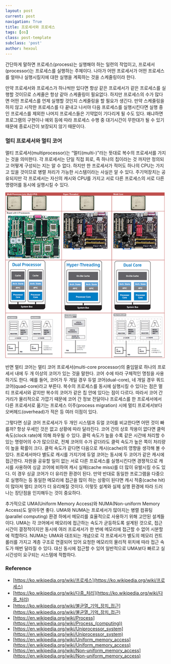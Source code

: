 ```yaml
---
layout: post
current: post
navigation: True
title: 프로세서와 프로세스
tags: [os]
class: post-template
subclass: 'post'
author: hexoul
---
```


간단하게 말하면 프로세스(process)는 실행해야 하는 일련의 작업이고, 프로세서(processor)는 프로세스를 실행하는 주체이다. 나아가 어떤 프로세서가 어떤 프로세스를 얼마나 실행시킬지에 대한 실행을 계획하는 것을 스케줄링이라 한다.

만약 프로세서와 프로세스가 하나씩만 있다면 항상 같은 프로세서가 같은 프로세스를 실행할 것이므로 스케줄은 항상 같아 스케줄링이 필요없다. 하지만 프로세스의 수가 많다면 어떤 프로세스를 언제 실행할 것인지 스케줄링을 할 필요가 생긴다. 만약 스케줄링을 하지 않고 시작한 프로세스를 다 끝내고 나서야 다음 프로세스를 실행시킨다면 실행 중인 프로세스를 제외한 나머지 프로세스들은 기약없이 기다리게 될 수도 있다. 왜냐하면 프로그램의 구현이나 예외 등에 따라 프로세스 수행 중 대기시간이 무한대가 될 수 있기때문에 종료시간이 보장되지 않기 때문이다.

### 멀티 프로세서와 멀티 코어


멀티 프로세서(multiprocessor)는 “멀티(multi-)"라는 뜻대로 복수의 프로세서를 가지는 것을 의미한다. 각 프로세서는 단일 직접 회로, 즉 하나의 칩이라는 것 까지만 정의되고 어떻게 구성되는 지는 알 수 없다. 하지만 한 프로세서가 적어도 하나의 CPU는 가지고 있을 것이므로 병렬 처리가 가능한 시스템이라는 사실은 알 수 있다. 주기억장치는 공유되지만 각 프로세서는 자신의 캐시와 CPU를 가지고 서로 다른 프로세스의 서로 다른 명령어를 동시에 실행시킬 수 있다.

<img width=500 src="assets/images/processor-fig1.jpeg">

반면 멀티 코어는 멀티 코어 프로세서(multi-core processor)의 줄임말로 하나의 프로세서 내에 두 개 이상의 코어가 있는 것을 말한다. 코어 수에 따라 구체적인 명칭을 사용하기도 한다. 예를 들어, 코어가 두 개일 경우 듀얼 코어(dual-core), 네 개일 경우 쿼드 코어(quad-core)라고 부른다. 복수의 프로세스를 동시에 실행시킬 수 있다는 점은 멀티 프로세서와 같지만 복수의 코어가 같은 칩 안에 있다는 점이 다르다. 따라서 코어 간 거리가 물리적으로 가깝기 때문에 코어 간 정보 전달이나 프로세스를 한 프로세서에서 다른 프로세서로 옮기는 프로세스 이주(process migration) 시에 멀티 프로세서보다 오버헤드(overhead)가 적은 등 여러 이점이 있다.

그렇다면 싱글 코어 프로세서가 두 개인 시스템과 듀얼 코어를 비교한다면 어떤 것이 빠를까? 항상 우세인 것은 없고 상황에 따라 달라진다. 코어 간의 상호 작용이 없다면 클럭 속도(clock rate)에 의해 좌우될 수 있다. 클럭 속도가 높을 수록 같은 시간에 처리할 수 있는 명령어의 수가 많으므로, 전체 코어의 수가 같더라도 클럭 속도가 높은 쪽이 처리량이 높을 확률이 크다. 클럭 속도가 같다면 다음으로 캐시(cache)의 영향을 생각해 볼 수 있다. 프로세서마다 별도로 캐시를 가지기에 듀얼 코어는 동시에 두 코어가 같은 캐시에 접근한다. 자원을 공유할 일이 없는 서로 다른 프로세스를 실행시킨다면 경쟁적으로 캐시를 사용하여 싱글 코어에 비하여 캐시 실패(cache miss)를 더 많이 유발시킬 수도 있다. 이 경우 싱글 코어가 더 유리한 환경이 된다. 만약 반대로 동일한 프로그램을 다중으로 실행하는 등 동일한 메모리에 접근을 많이 하는 상황이 된다면 캐시 적중(cache hit)이 많아져 멀티 코어가 더 유리해질 것이다. 이렇듯 설계와 실제 실행 환경에 따라 드러나는 장단점을 인지해두는 것이 중요하다.

추가적으로 UMA(Uniform Memory Access)와 NUMA(Non-uniform Memory Access)도 알아두면 좋다. UMA와 NUMA는 프로세서가 많아지는 병렬 컴퓨팅(parallel computing) 환경 하에서 메모리를 효율적으로 사용하기 위해 고안된 설계들이다. UMA는 각 코어에서 메모리에 접근하는 속도가 균등하도록 설계된 것으로, 접근 시간이 결정적이지만 동시에 여러 프로세서가 한 번에 메모리에 접근할 수 없어 시분할에 적합하다. NUMA는 UMA와 대조되는 개념으로 각 프로세서가 별도의 메모리 컨트롤러를 가지고 계층 구조로 연결되어 있어 요청한 메모리의 물리적 위치에 따라 접근 속도가 매번 달라질 수 있다. 대신 동시에 접근할 수 있어 일반적으로 UMA보다 빠르고 실시간성이 요구되는 시스템에 적합하다.


### Reference
- [https://ko.wikipedia.org/wiki/프로세스](https://ko.wikipedia.org/wiki/프로세스)
- [https://ko.wikipedia.org/wiki/다중_처리](https://ko.wikipedia.org/wiki/다중_처리)
- [https://ko.wikipedia.org/wiki/불균열_기억_장치_접근](https://ko.wikipedia.org/wiki/불균열_기억_장치_접근)
- [https://en.wikipedia.org/wiki/Process](https://en.wikipedia.org/wiki/Process_(computing))
- [https://en.wikipedia.org/wiki/Uniprocessor_system](https://en.wikipedia.org/wiki/Uniprocessor_system)
- [https://en.wikipedia.org/wiki/Uniform_memory_access](https://en.wikipedia.org/wiki/Uniform_memory_access)
- [https://en.wikipedia.org/wiki/Non-uniform_memory_access](https://en.wikipedia.org/wiki/Non-uniform_memory_access)
